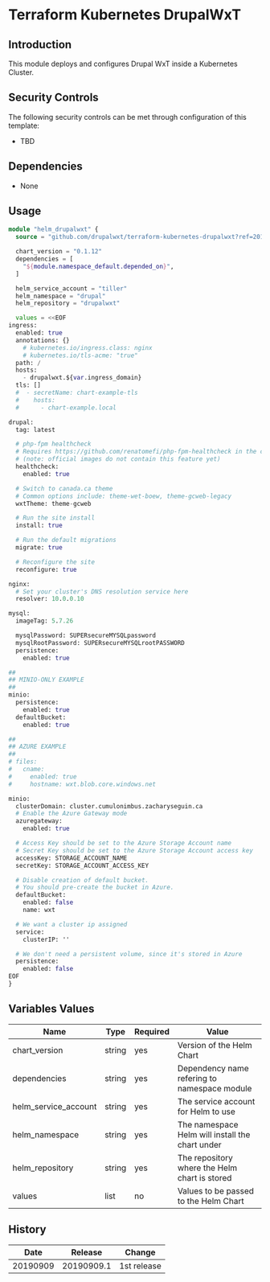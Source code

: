 # Terraform Kubernetes DrupalWxT

## Introduction

This module deploys and configures Drupal WxT inside a Kubernetes Cluster.

## Security Controls

The following security controls can be met through configuration of this template:

* TBD

## Dependencies

* None

## Usage

```terraform
module "helm_drupalwxt" {
  source = "github.com/drupalwxt/terraform-kubernetes-drupalwxt?ref=20190909.1"

  chart_version = "0.1.12"
  dependencies = [
    "${module.namespace_default.depended_on}",
  ]

  helm_service_account = "tiller"
  helm_namespace = "drupal"
  helm_repository = "drupalwxt"

  values = <<EOF
ingress:
  enabled: true
  annotations: {}
    # kubernetes.io/ingress.class: nginx
    # kubernetes.io/tls-acme: "true"
  path: /
  hosts:
    - drupalwxt.${var.ingress_domain}
  tls: []
  #  - secretName: chart-example-tls
  #    hosts:
  #      - chart-example.local

drupal:
  tag: latest

  # php-fpm healthcheck
  # Requires https://github.com/renatomefi/php-fpm-healthcheck in the container.
  # (note: official images do not contain this feature yet)
  healthcheck:
    enabled: true

  # Switch to canada.ca theme
  # Common options include: theme-wet-boew, theme-gcweb-legacy
  wxtTheme: theme-gcweb

  # Run the site install
  install: true

  # Run the default migrations
  migrate: true

  # Reconfigure the site
  reconfigure: true

nginx:
  # Set your cluster's DNS resolution service here
  resolver: 10.0.0.10

mysql:
  imageTag: 5.7.26

  mysqlPassword: SUPERsecureMYSQLpassword
  mysqlRootPassword: SUPERsecureMYSQLrootPASSWORD
  persistence:
    enabled: true

##
## MINIO-ONLY EXAMPLE
##
minio:
  persistence:
    enabled: true
  defaultBucket:
    enabled: true

##
## AZURE EXAMPLE
##
# files:
#   cname:
#     enabled: true
#     hostname: wxt.blob.core.windows.net

minio:
  clusterDomain: cluster.cumulonimbus.zacharyseguin.ca
  # Enable the Azure Gateway mode
  azuregateway:
    enabled: true

  # Access Key should be set to the Azure Storage Account name
  # Secret Key should be set to the Azure Storage Account access key
  accessKey: STORAGE_ACCOUNT_NAME
  secretKey: STORAGE_ACCOUNT_ACCESS_KEY

  # Disable creation of default bucket.
  # You should pre-create the bucket in Azure.
  defaultBucket:
    enabled: false
    name: wxt

  # We want a cluster ip assigned
  service:
    clusterIP: ''

  # We don't need a persistent volume, since it's stored in Azure
  persistence:
    enabled: false
EOF
}
```

## Variables Values

| Name                 | Type   | Required | Value                                               |
| -------------------- | ------ | -------- | --------------------------------------------------- |
| chart_version        | string | yes      | Version of the Helm Chart                           |
| dependencies         | string | yes      | Dependency name refering to namespace module        |
| helm_service_account | string | yes      | The service account for Helm to use                 |
| helm_namespace       | string | yes      | The namespace Helm will install the chart under     |
| helm_repository      | string | yes      | The repository where the Helm chart is stored       |
| values               | list   | no       | Values to be passed to the Helm Chart               |

## History

| Date     | Release    | Change      |
| -------- | ---------- | ----------- |
| 20190909 | 20190909.1 | 1st release |
